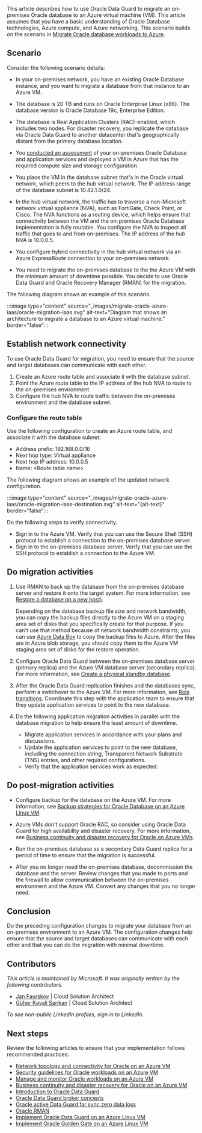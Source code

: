 This article describes how to use Oracle Data Guard to migrate an on-premises Oracle database to an Azure virtual machine (VM). This article assumes that you have a basic understanding of Oracle Database technologies, Azure compute, and Azure networking. This scenario builds on the scenario in [Migrate Oracle database workloads to Azure](topic-migrate-oracle-azure.yml).

## Scenario

Consider the following scenario details:

- In your on-premises network, you have an existing Oracle Database instance, and you want to migrate a database from that instance to an Azure VM.

- The database is 20 TB and runs on Oracle Enterprise Linux (x86). The database version is Oracle Database 19c, Enterprise Edition.
- The database is Real Application Clusters (RAC)-enabled, which includes two nodes. For disaster recovery, you replicate the database via Oracle Data Guard to another datacenter that's geographically distant from the primary database location.
- You [conducted an assessment](/azure/cloud-adoption-framework/scenarios/oracle-iaas/oracle-capacity-planning#overall-performance-considerations) of your on-premises Oracle Database and application services and deployed a VM in Azure that has the required compute size and storage configuration.
- You place the VM in the database subnet that's in the Oracle virtual network, which peers to the hub virtual network. The IP address range of the database subnet is 10.42.1.0/24.
- In the hub virtual network, the traffic has to traverse a non-Microsoft network virtual appliance (NVA), such as FortiGate, Check Point, or Cisco. The NVA functions as a routing device, which helps ensure that connectivity between the VM and the on-premises Oracle Database implementation is fully routable. You configure the NVA to inspect all traffic that goes to and from on-premises. The IP address of the hub NVA is 10.0.0.5.
- You configure hybrid connectivity in the hub virtual network via an Azure ExpressRoute connection to your on-premises network.
- You need to migrate the on-premises database to the the Azure VM with the minimum amount of downtime possible. You decide to use Oracle Data Guard and Oracle Recovery Manager (RMAN) for the migration.

The following diagram shows an example of this scenario.

:::image type="content" source="_images/migrate-oracle-azure-iaas/oracle-migration-iaas.svg" alt-text="Diagram that shows an architecture to migrate a database to an Azure virtual machine." border="false":::

## Establish network connectivity

To use Oracle Data Guard for migration, you need to ensure that the source and target databases can communicate with each other.

1. Create an Azure route table and associate it with the database subnet.
1. Point the Azure route table to the IP address of the hub NVA to route to the on-premises environment.
1. Configure the hub NVA to route traffic between the on-premises environment and the database subnet.

### Configure the route table

Use the following configuration to create an Azure route table, and associate it with the database subnet:
  - Address prefix: 192.168.0.0/16
  - Next hop type: Virtual appliance
  - Next hop IP address: 10.0.0.5
  - Name: \<Route table name\>

The following diagram shows an example of the updated network configuration.

:::image type="content" source="_images/migrate-oracle-azure-iaas/oracle-migration-iaas-destination.svg" alt-text="{alt-text}" border="false":::

Do the following steps to verify connectivity.

- Sign in to the Azure VM. Verify that you can use the Secure Shell (SSH) protocol to establish a connection to the on-premises database server.
- Sign in to the on-premises database server. Verify that you can use the SSH protocol to establish a connection to the Azure VM.

## Do migration activities

1. Use RMAN to back up the database from the on-premises database server and restore it onto the target system. For more information, see [Restore a database on a new host)](https://docs.oracle.com/en/database/oracle/oracle-database/19/bradv/rman-recovery-advanced.html#GUID-6B71E7DF-A2B6-44F5-A8D5-B184BB41A768).

   Depending on the database backup file size and network bandwidth, you can copy the backup files directly to the Azure VM on a staging area set of disks that you specifically create for that purpose. If you can't use that method because of network bandwidth constraints, you can use [Azure Data Box](/azure/databox/data-box-overview) to copy the backup files to Azure. After the files are in Azure blob storage, you should copy them to the Azure VM staging area set of disks for the restore operation.

1. Configure Oracle Data Guard between the on-premises database server (primary replica) and the Azure VM database server (secondary replica). For more information, see [Create a physical standby database](https://docs.oracle.com/en/database/oracle/oracle-database/19/sbydb/creating-oracle-data-guard-physical-standby.html#GUID-B511FB6E-E3E7-436D-94B5-071C37550170).
1. After the Oracle Data Guard replication finishes and the databases sync, perform a switchover to the Azure VM. For more information, see [Role transitions](https://docs.oracle.com/en/database/oracle/oracle-database/19/sbydb/managing-oracle-data-guard-role-transitions.html#GUID-66282DCD-5E7B-43C2-ADA1-03342E2750A0). Coordinate this step with the application team to ensure that they update application services to point to the new database.
1.  Do the following application migration activities in parallel with the database migration to help ensure the least amount of downtime.
    - Migrate application services in accordance with your plans and discussions.
    - Update the application services to point to the new database, including the connection string, Transparent Network Substrate (TNS) entries, and other required configurations. 
    - Verify that the application services work as expected.

## Do post-migration activities

- Configure backup for the database on the Azure VM. For more information, see [Backup strategies for Oracle Database on an Azure Linux VM](/azure/virtual-machines/workloads/oracle/oracle-database-backup-strategies).

- Azure VMs don't support Oracle RAC, so consider using Oracle Data Guard for high availability and disaster recovery. For more information, see [Business continuity and disaster recovery for Oracle on Azure VMs](/azure/cloud-adoption-framework/scenarios/oracle-iaas/oracle-disaster-recovery-iaas).
- Run the on-premises database as a secondary Data Guard replica for a period of time to ensure that the migration is successful.
- After you no longer need the on-premises database, decommission the database and the server. Review changes that you made to ports and the firewall to allow communication between the on-premises environment and the Azure VM. Convert any changes that you no longer need.

## Conclusion

Do the preceding configuration changes to migrate your database from an on-premises environment to an Azure VM. The configuration changes help ensure that the source and target databases can communicate with each other and that you can do the migration with minimal downtime.

## Contributors

*This article is maintained by Microsoft. It was originally written by the following contributors.*

- [Jan Faurskov](https://www.linkedin.com/in/jfaurskov) | Cloud Solution Architect
- [Güher Kayali Sarikan](https://www.linkedin.com/in/guherkayali) | Cloud Solution Architect

*To see non-public LinkedIn profiles, sign in to LinkedIn.*

## Next steps

Review the following articles to ensure that your implementation follows recommended practices:

- [Network topology and connectivity for Oracle on an Azure VM](/azure/cloud-adoption-framework/scenarios/oracle-iaas/oracle-network-topology-iaas)
- [Security guidelines for Oracle workloads on an Azure VM](/azure/cloud-adoption-framework/scenarios/oracle-iaas/oracle-security-overview-iaas)
- [Manage and monitor Oracle workloads on an Azure VM](/azure/cloud-adoption-framework/scenarios/oracle-iaas/oracle-manage-monitor-iaas)
- [Business continuity and disaster recovery for Oracle on an Azure VM](/azure/cloud-adoption-framework/scenarios/oracle-iaas/oracle-disaster-recovery-iaas)
- [Introduction to Oracle Data Guard](https://docs.oracle.com/en/database/oracle/oracle-database/18/sbydb/introduction-to-oracle-data-guard-concepts.html#GUID-5E73667D-4A56-445E-911F-1E99092DD8D7)
- [Oracle Data Guard broker concepts](https://docs.oracle.com/en/database/oracle/oracle-database/12.2/dgbkr/oracle-data-guard-broker-concepts.html)
- [Oracle active Data Guard far sync zero data loss](https://www.oracle.com/docs/tech/database/disaster-recovery.pdf)
- [Oracle RMAN](https://www.oracle.com/database/technologies/high-availability/rman.html)
- [Implement Oracle Data Guard on an Azure Linux VM](/azure/virtual-machines/workloads/oracle/configure-oracle-dataguard)
- [Implement Oracle Golden Gate on an Azure Linux VM](/azure/virtual-machines/workloads/oracle/configure-oracle-golden-gate)

